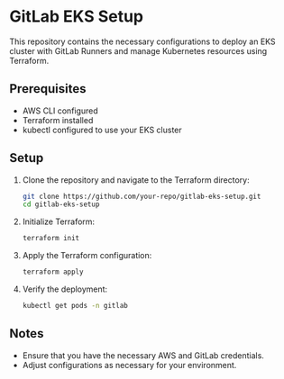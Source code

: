 # GitLab EKS Setup

This repository contains the necessary configurations to deploy an EKS cluster with GitLab Runners and manage Kubernetes resources using Terraform.

## Prerequisites

- AWS CLI configured
- Terraform installed
- kubectl configured to use your EKS cluster

## Setup

1. Clone the repository and navigate to the Terraform directory:

    ```bash
    git clone https://github.com/your-repo/gitlab-eks-setup.git
    cd gitlab-eks-setup
    ```

2. Initialize Terraform:

    ```bash
    terraform init
    ```

3. Apply the Terraform configuration:

    ```bash
    terraform apply
    ```

4. Verify the deployment:

    ```bash
    kubectl get pods -n gitlab
    ```

## Notes

- Ensure that you have the necessary AWS and GitLab credentials.
- Adjust configurations as necessary for your environment.
